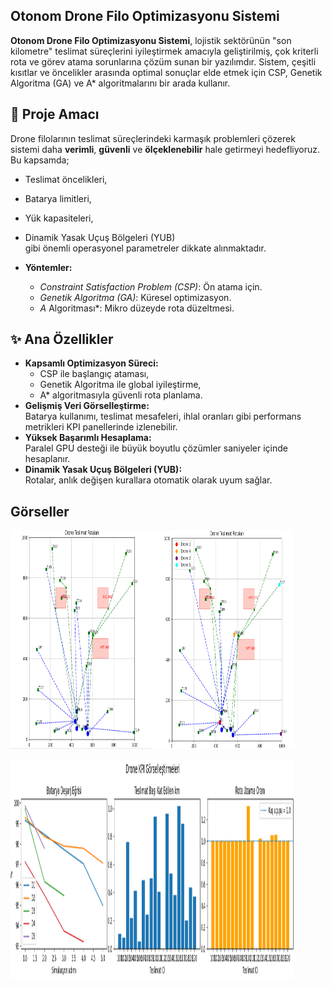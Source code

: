 ## Otonom Drone Filo Optimizasyonu Sistemi
**Otonom Drone Filo Optimizasyonu Sistemi**, lojistik sektörünün "son kilometre" teslimat süreçlerini iyileştirmek amacıyla geliştirilmiş, çok kriterli rota ve görev atama sorunlarına çözüm sunan bir yazılımdır. Sistem, çeşitli kısıtlar ve öncelikler arasında optimal sonuçlar elde etmek için CSP, Genetik Algoritma (GA) ve A* algoritmalarını bir arada kullanır.

## 🚀 Proje Amacı
Drone filolarının teslimat süreçlerindeki karmaşık problemleri çözerek sistemi daha **verimli**, **güvenli** ve **ölçeklenebilir** hale getirmeyi hedefliyoruz. Bu kapsamda;
- Teslimat öncelikleri,
- Batarya limitleri,
- Yük kapasiteleri,
- Dinamik Yasak Uçuş Bölgeleri (YUB)  
gibi önemli operasyonel parametreler dikkate alınmaktadır.


- **Yöntemler:**  
  - *Constraint Satisfaction Problem (CSP)*: Ön atama için.
  - *Genetik Algoritma (GA)*: Küresel optimizasyon.
  - *A* Algoritması*: Mikro düzeyde rota düzeltmesi.  

 
## ✨ Ana Özellikler
- **Kapsamlı Optimizasyon Süreci:**  
  - CSP ile başlangıç ataması,  
  - Genetik Algoritma ile global iyileştirme,  
  - A* algoritmasıyla güvenli rota planlama.
- **Gelişmiş Veri Görselleştirme:**  
  Batarya kullanımı, teslimat mesafeleri, ihlal oranları gibi performans metrikleri KPI panellerinde izlenebilir.  
- **Yüksek Başarımlı Hesaplama:**  
  Paralel GPU desteği ile büyük boyutlu çözümler saniyeler içinde hesaplanır.
- **Dinamik Yasak Uçuş Bölgeleri (YUB):**  
  Rotalar, anlık değişen kurallara otomatik olarak uyum sağlar.

## Görseller

<div style="width:100%;display:flex;justify-content:around-between;">
  <img src="img/1.png" style="width:45%" height=350px>
  <img src="img/2.png" style="width:45%" height=350px>
</div>
<br>
<div style="width:100%;display:flex;justify-content:around-between;">
  <img src="img/3.png" style="width:90%" height=350px>
</div>  
